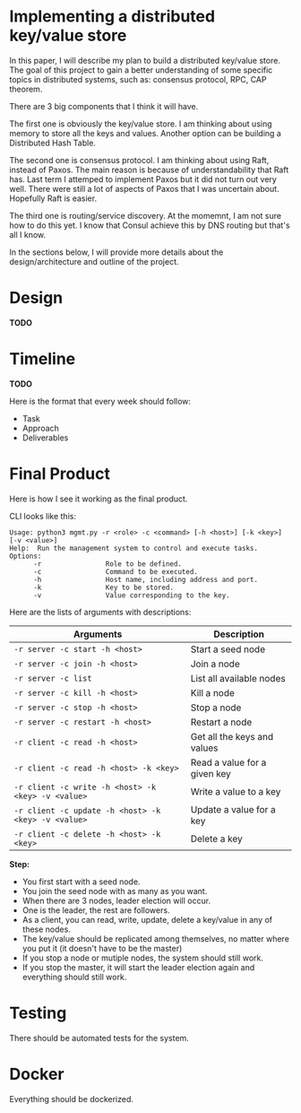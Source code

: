 # Implementing a distributed key/value store

In this paper, I will describe my plan to build a distributed key/value store.
The goal of this project to gain a better understanding of some specific topics
in distributed systems, such as: consensus protocol, RPC, CAP theorem.

There are 3 big components that I think it will have. 

The first one is obviously the key/value store. I am thinking about using
memory to store all the keys and values. Another option can be building a
Distributed Hash Table.

The second one is consensus protocol. I am thinking about using Raft, instead
of Paxos. The main reason is because of understandability that Raft has. Last
term I attemped to implement Paxos but it did not turn out very well. There
were still a lot of aspects of Paxos that I was uncertain about. Hopefully Raft
is easier.

The third one is routing/service discovery. At the momemnt, I am not sure how
to do this yet. I know that Consul achieve this by DNS routing but that's all I
know.

In the sections below, I will provide more details about the
design/architecture and outline of the project.

# Design

**TODO**

# Timeline

**TODO**

Here is the format that every week should follow:
- Task
- Approach
- Deliverables

# Final Product

Here is how I see it working as the final product.

CLI looks like this:
```
Usage: python3 mgmt.py -r <role> -c <command> [-h <host>] [-k <key>] [-v <value>]
Help:  Run the management system to control and execute tasks.
Options:
      -r                Role to be defined.
      -c                Command to be executed.
      -h                Host name, including address and port.
      -k                Key to be stored.
      -v                Value corresponding to the key.
```

Here are the lists of arguments with descriptions:

Arguments | Description
-- | --
`-r server -c start -h <host>` | Start a seed node
`-r server -c join -h <host>` | Join a node
`-r server -c list` | List all available nodes
`-r server -c kill -h <host>` | Kill a node
`-r server -c stop -h <host>` | Stop a node
`-r server -c restart -h <host>` | Restart a node
`-r client -c read -h <host>` | Get all the keys and values
`-r client -c read -h <host> -k <key>` | Read a value for a given key
`-r client -c write -h <host> -k <key> -v <value>` | Write a value to a key
`-r client -c update -h <host> -k <key> -v <value>` | Update a value for a key
`-r client -c delete -h <host> -k <key>` | Delete a key

**Step:**
- You first start with a seed node.
- You join the seed node with as many as you want.
- When there are 3 nodes, leader election will occur.
- One is the leader, the rest are followers.
- As a client, you can read, write, update, delete a key/value in any of these
nodes.
- The key/value should be replicated among themselves, no matter where you put it
(it doesn't have to be the master)
- If you stop a node or mutiple nodes, the system should still work.
- If you stop the master, it will start the leader election again and everything
should still work.

# Testing

There should be automated tests for the system.

# Docker

Everything should be dockerized.
